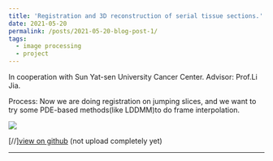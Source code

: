 ```yaml
---
title: 'Registration and 3D reconstruction of serial tissue sections.'
date: 2021-05-20
permalink: /posts/2021-05-20-blog-post-1/
tags:
  - image processing
  - project
---
```

In cooperation with Sun Yat-sen University Cancer Center. Advisor: Prof.Li Jia.

Process: Now we are doing registration on jumping slices, 
and we want to try some PDE-based methods(like LDDMM)to do frame interpolation.

<img src='/images/movefig.gif'>

[//][view on github](https://github.com/Yan-Bokai/Image_Registration) (not upload completely yet)

------